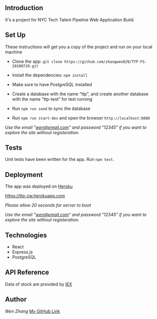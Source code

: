 ## Introduction

It's a project for NYC Tech Talent Pipeline Web Application Build.


## Set Up

These instructions will get you a copy of the project and run on your local machine

* Clone the app: `git clone https://github.com/zhangwen829/TTP-FS-20180728.git`

* Install the dependencies: `npm install` 

* Make sure to have PostgreSQL installed

* Create a database with the name "ttp", and create another database with the name "ttp-test" for test running

* Run `npm run seed` to sync the database

* Run `npm run start-dev` and open the browser `http://localhost:8080`

*Use the email "wen@email.com" and password "12345" if you want to explore the site without registeration.*


## Tests

Unit tests have been written for the app. Run `npm test`.


## Deployment

The app was deployed on [Heroku](https://ttp-zw.herokuapp.com)

https://ttp-zw.herokuapp.com

*Please allow 20 seconds for server to boot*

*Use the email "wen@email.com" and password "12345" if you want to explore the site without registeration.*


## Technologies

* React
* Express.js
* PostgreSQL 


## API Reference
Data of stock are provided by [IEX](https://iextrading.com/developer/docs/#attribution)


## Author
*Wen Zhang*    [My GitHub Link](https://github.com/zhangwen829)